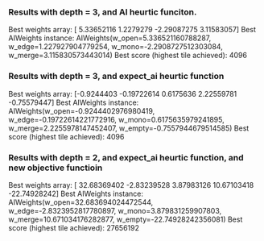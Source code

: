 
### Results with depth = 3, and AI heurtic funciton. 
Best weights array: [ 5.33652116  1.2279279  -2.29087275  3.11583057]
Best AIWeights instance: AIWeights(w_open=5.336521160788287, w_edge=1.227927904779254, w_mono=-2.2908727512303084, w_merge=3.115830573443014)
Best score (highest tile achieved): 4096

### Results with depth = 3, and expect_ai heurtic function
Best weights array: [-0.9244403  -0.19722614  0.6175636   2.22559781 -0.75579447]
Best AIWeights instance: AIWeights(w_open=-0.9244402976980419, w_edge=-0.19722614221772916, w_mono=0.6175635979241895, w_merge=2.2255978147452407, w_empty=-0.7557944679514585)
Best score (highest tile achieved): 4096

### Results with depth = 2, and expect_ai heurtic function, and new objective functioin
Best weights array: [ 32.68369402  -2.83239528   3.87983126  10.67103418 -22.74928242]
Best AIWeights instance: AIWeights(w_open=32.683694024472544, w_edge=-2.8323952817780897, w_mono=3.879831259907803, w_merge=10.671034176282877, w_empty=-22.74928242356081)
Best score (highest tile achieved): 27656192 


